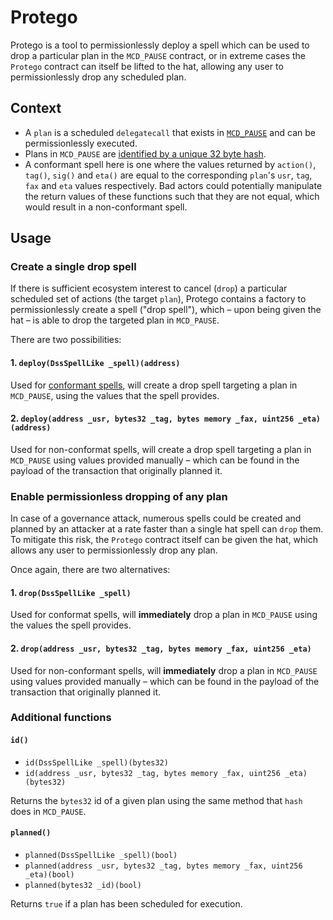 # Protego

Protego is a tool to permissionlessly deploy a spell which can be used to drop a particular plan in the `MCD_PAUSE`
contract, or in extreme cases the `Protego` contract can itself be lifted to the hat, allowing any user to
permissionlessly drop any scheduled plan.

## Context

- A `plan` is a scheduled `delegatecall` that exists in [`MCD_PAUSE`](https://github.com/makerdao/ds-pause) and can be
  permissionlessly executed.
- Plans in `MCD_PAUSE` are [identified by a unique 32 byte hash](https://github.com/makerdao/ds-pause/blob/master/src/pause.sol#L99).
- A conformant spell here is one where the values returned by `action()`, `tag()`, `sig()` and `eta()` are equal to the
  corresponding `plan`'s `usr`, `tag`, `fax` and `eta` values respectively. Bad actors could potentially manipulate the
  return values of these functions such that they are not equal, which would result in a non-conformant spell.

## Usage

### Create a single drop spell

If there is sufficient ecosystem interest to cancel (`drop`) a particular scheduled set of actions (the target `plan`),
Protego contains a factory to permissionlessly create a spell ("drop spell"), which &ndash; upon being given the hat
&ndash; is able to drop the targeted plan in `MCD_PAUSE`.

There are two possibilities:

#### 1. `deploy(DssSpellLike _spell)(address)`

Used for [conformant spells](https://github.com/makerdao/spells-mainnet), will create a drop spell targeting a plan in
`MCD_PAUSE`, using the values that the spell provides.

#### 2. `deploy(address _usr, bytes32 _tag, bytes memory _fax, uint256 _eta)(address)`

Used for non-conformat spells, will create a drop spell targeting a plan in `MCD_PAUSE` using values provided manually
&ndash; which can be found in the payload of the transaction that originally planned it.

### Enable permissionless dropping of any plan

In case of a governance attack, numerous spells could be created and planned by an attacker at a rate faster than a
single hat spell can `drop` them. To mitigate this risk, the `Protego` contract itself can be given the hat, which
allows any user to permissionlessly drop any plan.

Once again, there are two alternatives:

#### 1. `drop(DssSpellLike _spell)`

Used for conformat spells, will **immediately** drop a plan in `MCD_PAUSE` using the values the spell provides.

#### 2. `drop(address _usr, bytes32 _tag, bytes memory _fax, uint256 _eta)`

Used for non-conformant spells, will **immediately** drop a plan in `MCD_PAUSE` using values provided manually &ndash;
which can be found in the payload of the transaction that originally planned it.

### Additional functions

#### `id()`

- `id(DssSpellLike _spell)(bytes32)`
- `id(address _usr, bytes32 _tag, bytes memory _fax, uint256 _eta)(bytes32)`

Returns the `bytes32` id of a given plan using the same method that `hash` does in `MCD_PAUSE`.

#### `planned()`

- `planned(DssSpellLike _spell)(bool)`
- `planned(address _usr, bytes32 _tag, bytes memory _fax, uint256 _eta)(bool)`
- `planned(bytes32 _id)(bool)`

Returns `true` if a plan has been scheduled for execution.
